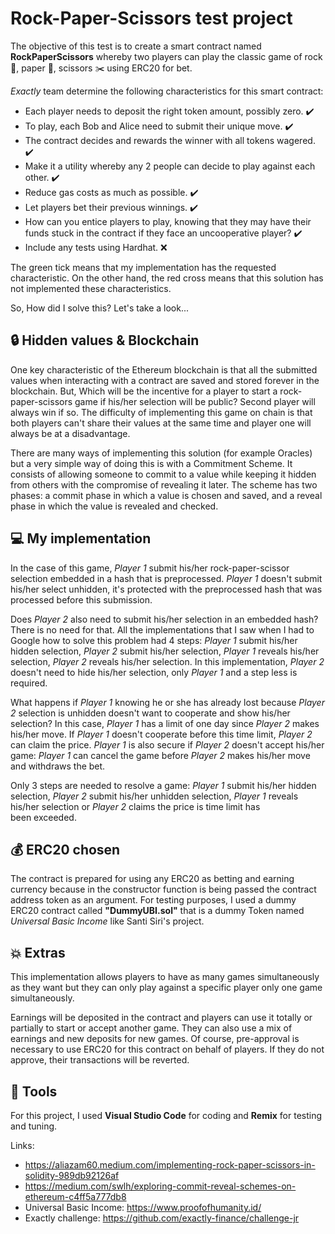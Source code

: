 # Rock-Paper-Scissors test project

The objective of this test is to create a smart contract named **RockPaperScissors** whereby two players can play the classic game of rock :moyai:, paper :page_facing_up:, scissors :scissors: using ERC20 for bet. 

_Exactly_ team determine the following characteristics for this smart contract:

- Each player needs to deposit the right token amount, possibly zero. :heavy_check_mark:
- To play, each Bob and Alice need to submit their unique move. :heavy_check_mark:
- The contract decides and rewards the winner with all tokens wagered. :heavy_check_mark:
- Make it a utility whereby any 2 people can decide to play against each other. :heavy_check_mark:
- Reduce gas costs as much as possible. :heavy_check_mark:
- Let players bet their previous winnings. :heavy_check_mark:
- How can you entice players to play, knowing that they may have their funds stuck in the contract if they face an uncooperative player? :heavy_check_mark:
- Include any tests using Hardhat. :x:

The green tick means that my implementation has the requested characteristic. On the other hand, the red cross means that this solution has not implemented these characteristics. 

So, How did I solve this? Let's take a look...

## :lock: Hidden values & Blockchain
One key characteristic of the Ethereum blockchain is that all the submitted values when interacting with a contract are saved and stored forever in the blockchain. But, Which will be the incentive for a player to start a rock-paper-scissors game if his/her selection will be public? Second player will always win if so. The difficulty of implementing this game on chain is that both players can't share their values at the same time and player one will always be at a disadvantage. 

There are many ways of implementing this solution (for example Oracles) but a very simple way of doing this is with a Commitment Scheme. It consists of allowing someone to commit to a value while keeping it hidden from others with the compromise of revealing it later. The scheme has two phases: a commit phase in which a value is chosen and saved, and a reveal phase in which the value is revealed and checked. 

## :computer: My implementation
In the case of this game, _Player 1_ submit his/her rock-paper-scissor selection embedded in a hash that is preprocessed. _Player 1_ doesn't submit his/her select unhidden, it's protected with the preprocessed hash that was processed before this submission. 

Does _Player 2_ also need to submit his/her selection in an embedded hash? There is no need for that. All the implementations that I saw when I had to Google how to solve this problem had 4 steps: _Player 1_ submit his/her hidden selection, _Player 2_ submit his/her selection, _Player 1_ reveals his/her selection, _Player 2_ reveals his/her selection. In this implementation, _Player 2_ doesn't need to hide his/her selection, only _Player 1_ and a step less is required. 

What happens if _Player 1_ knowing he or she has already lost because _Player 2_ selection is unhidden doesn't want to cooperate and show his/her selection? In this case, _Player 1_ has a limit of one day since _Player 2_ makes his/her move. If _Player 1_ doesn't cooperate before this time limit, _Player 2_ can claim the price. _Player 1_ is also secure if _Player 2_ doesn't accept his/her game: _Player 1_ can cancel the game before _Player 2_ makes his/her move and withdraws the bet. 

Only 3 steps are needed to resolve a game: _Player 1_ submit his/her hidden selection, _Player 2_ submit his/her unhidden selection, _Player 1_ reveals his/her selection or _Player 2_ claims the price is time limit has been exceeded. 

## :moneybag: ERC20 chosen
The contract is prepared for using any ERC20 as betting and earning currency because in the constructor function is being passed the contract address token as an argument. For testing purposes, I used a dummy ERC20 contract called **"DummyUBI.sol"** that is a dummy Token named _Universal Basic Income_ like Santi Siri's project. 

## :boom: Extras
This implementation allows players to have as many games simultaneously as they want but they can only play against a specific player only one game simultaneously. 

Earnings will be deposited in the contract and players can use it totally or partially to start or accept another game. They can also use a mix of earnings and new deposits for new games. Of course, pre-approval is necessary to use ERC20 for this contract on behalf of players. If they do not approve, their transactions will be reverted. 

## :hammer: Tools
For this project, I used **Visual Studio Code** for coding and **Remix** for testing and tuning.

Links:
- https://aliazam60.medium.com/implementing-rock-paper-scissors-in-solidity-989db92126af
- https://medium.com/swlh/exploring-commit-reveal-schemes-on-ethereum-c4ff5a777db8
- Universal Basic Income: https://www.proofofhumanity.id/
- Exactly challenge: https://github.com/exactly-finance/challenge-jr
